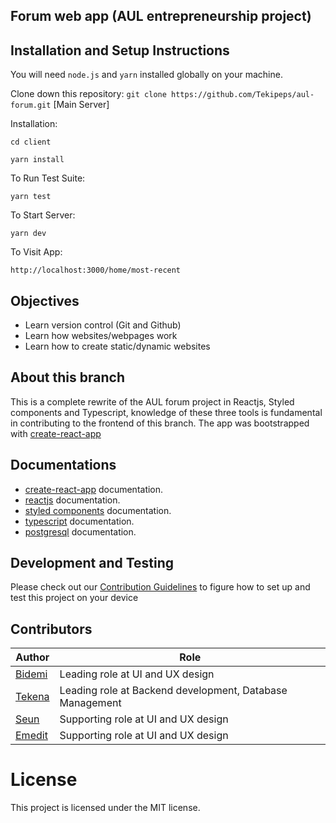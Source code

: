 ## Forum web app (AUL entrepreneurship project)
    

## Installation and Setup Instructions
  
 You will need `node.js` and `yarn` installed globally on your machine.  

 Clone down this repository:
 `git clone https://github.com/Tekipeps/aul-forum.git` [Main Server]

Installation:

`cd client`

`yarn install`  

To Run Test Suite:  

`yarn test`  

To Start Server:

`yarn dev`  

To Visit App:

`http://localhost:3000/home/most-recent` 


## Objectives

-   Learn version control (Git and Github)
-   Learn how websites/webpages work
-   Learn how to create static/dynamic websites


## About this branch

This is a complete rewrite of the AUL forum project in Reactjs, Styled components and Typescript, knowledge of these three tools is fundamental in contributing to the frontend of this branch. The app was bootstrapped with [create-react-app](https://github.com/facebook/create-react-app)

## Documentations

-   [create-react-app](https://facebook.github.io/create-react-app/docs/getting-started) documentation.
-   [reactjs](https://reactjs.org/) documentation.
-   [styled components](https://styled-components.com/docs) documentation.
-   [typescript](https://www.typescriptlang.org/docs/) documentation.
-   [postgresql](https://www.postgresql.org/docs/) documentation.

## Development and Testing

Please check out our [Contribution Guidelines](./CONTRIBUTING.md) to figure how to set up and test this project on your device

## Contributors

| Author                                   | Role                                                     |
| ---------------------------------------- | -------------------------------------------------------- |
| [Bidemi](https://github.com/BidemiEnoch) | Leading role at UI and UX design                         |
| [Tekena](https://github.com/Tekipeps)    | Leading role at Backend development, Database Management |
| [Seun](https://github.com/seunosinowo)   | Supporting role at UI and UX design                      |
| [Emedit](https://github.com/EmeditWeb)   | Supporting role at UI and UX design                      |

# License

This project is licensed under the MIT license.
